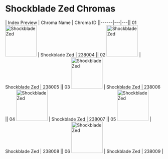 # Shockblade Zed Chromas

| Index  Preview | Chroma Name | Chroma ID ||------|---|---|| 01  <img src='https://raw.communitydragon.org/latest/plugins/rcp-be-lol-game-data/global/default/v1/champion-chroma-images/238/238004.png' alt='Shockblade Zed' width='100'> | Shockblade Zed | 238004 || 02  <img src='https://raw.communitydragon.org/latest/plugins/rcp-be-lol-game-data/global/default/v1/champion-chroma-images/238/238005.png' alt='Shockblade Zed' width='100'> | Shockblade Zed | 238005 || 03  <img src='https://raw.communitydragon.org/latest/plugins/rcp-be-lol-game-data/global/default/v1/champion-chroma-images/238/238006.png' alt='Shockblade Zed' width='100'> | Shockblade Zed | 238006 || 04  <img src='https://raw.communitydragon.org/latest/plugins/rcp-be-lol-game-data/global/default/v1/champion-chroma-images/238/238007.png' alt='Shockblade Zed' width='100'> | Shockblade Zed | 238007 || 05  <img src='https://raw.communitydragon.org/latest/plugins/rcp-be-lol-game-data/global/default/v1/champion-chroma-images/238/238008.png' alt='Shockblade Zed' width='100'> | Shockblade Zed | 238008 || 06  <img src='https://raw.communitydragon.org/latest/plugins/rcp-be-lol-game-data/global/default/v1/champion-chroma-images/238/238009.png' alt='Shockblade Zed' width='100'> | Shockblade Zed | 238009 |